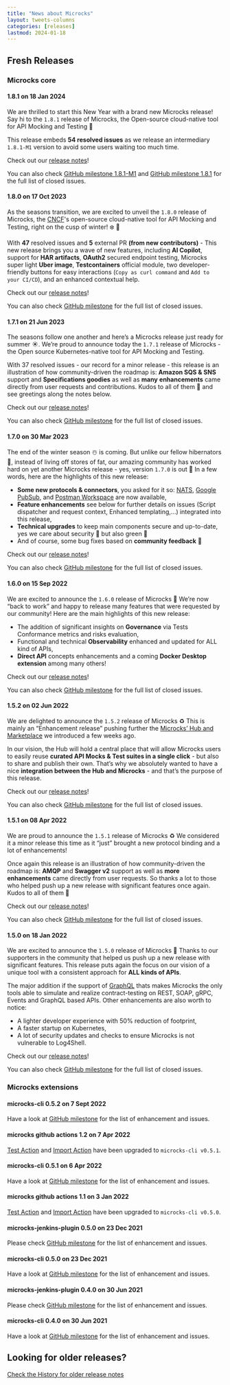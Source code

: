 ```yaml
---
title: "News about Microcks"
layout: tweets-columns
categories: [releases]
lastmod: 2024-01-18
---
```


## Fresh Releases

### Microcks core

#### 1.8.1 on 18 Jan 2024

We are thrilled to start this New Year with a brand new Microcks release! Say hi to the `1.8.1` release of Microcks, the Open-source cloud-native tool for API Mocking and Testing 👏

This release embeds **54 resolved issues** as we release an intermediary `1.8.1-M1` version to avoid some users waiting too much time.

Check out our [release notes](https://microcks.io/blog/microcks-1.8.1-release/)!

You can also check [GitHub milestone 1.8.1-M1](https://github.com/microcks/microcks/milestone/34?closed=1) and [GitHub milestone 1.8.1](https://github.com/microcks/microcks/milestone/32?closed=1) for the full list of closed issues.

#### 1.8.0 on 17 Oct 2023

As the seasons transition, we are excited to unveil the `1.8.0` release of Microcks, the [CNCF](https://landscape.cncf.io/?selected=microcks)'s open-source cloud-native tool for API Mocking and Testing, right on the cusp of winter! ❄️ 🚀

With **47** resolved issues and **5** external PR **(from new contributors)** - This new release brings you a wave of new features, including **AI Copilot**, support for **HAR artifacts**, **OAuth2** secured endpoint testing, Microcks super light **Uber image**, **Testcontainers** official module, two developer-friendly buttons for easy interactions (`Copy as curl command` and `Add to your CI/CD`), and an enhanced contextual help.

Check out our [release notes](https://microcks.io/blog/microcks-1.8.0-release/)!

You can also check [GitHub milestone](https://github.com/microcks/microcks/milestone/30?closed=1) for the full list of closed issues.

#### 1.7.1 on 21 Jun 2023

The seasons follow one another and here’s a Microcks release just ready for summer ☀️. We’re proud to announce today the `1.7.1` release of Microcks - the Open source Kubernetes-native tool for API Mocking and Testing.

With 37 resolved issues - our record for a minor release - this release is an illustration of how community-driven the roadmap is: **Amazon SQS & SNS** support and **Specifications goodies** as well as **many** **enhancements** came directly from user requests and contributions. Kudos to all of them 👏 and see greetings along the notes below.

Check out our [release notes](https://microcks.io/blog/microcks-1.7.1-release/)!

You can also check [GitHub milestone](https://github.com/microcks/microcks/milestone/29?closed=1) for the full list of closed issues.

#### 1.7.0 on 30 Mar 2023

The end of the winter season ☃️ is coming. But unlike our fellow hibernators 🐻, instead of living off stores of fat, our amazing community has worked hard on yet another Microcks release - yes, version `1.7.0` is out 👏 In a few words, here are the highlights of this new release:

* **Some new protocols & connectors**, you asked for it so: [NATS](https://nats.io/), [Google PubSub](https://cloud.google.com/pubsub/docs/overview?hl=en), and [Postman Workspace](https://www.postman.com/product/workspaces/) are now available, 
* **Feature enhancements** see below for further details on issues (Script dispatcher and request context, Enhanced templating,...) integrated into this release,
* **Technical upgrades** to keep main components secure and up-to-date, yes we care about security 🔐 but also green 🍃
* And of course, some bug fixes based on **community feedback** 🙌

Check out our [release notes](https://microcks.io/blog/microcks-1.7.0-release/)!

You can also check [GitHub milestone](https://github.com/microcks/microcks/milestone/24?closed=1) for the full list of closed issues.

#### 1.6.0 on 15 Sep 2022

We are excited to announce the `1.6.0` release of Microcks 🚀  We’re now “back to work” and happy to release many features that were requested by our community! Here are the main highlights of this new release:

* The addition of significant insights on **Governance** via Tests Conformance metrics and risks evaluation,
* Functional and technical **Observability** enhanced and updated for ALL kind of APIs,
* **Direct API** concepts enhancements and a coming **Docker Desktop extension** among many others!

Check out our [release notes](https://microcks.io/blog/microcks-1.6.0-release/)!

You can also check [GitHub milestone](https://github.com/microcks/microcks/milestone/21?closed=1) for the full list of closed issues.

#### 1.5.2 on 02 Jun 2022

We are delighted to announce the `1.5.2` release of Microcks ♻️ This is mainly an “Enhancement release” pushing further the [Microcks’ Hub and Marketplace](https://microcks.io/blog/microcks-hub-announcement/) we introduced a few weeks ago.

In our vision, the Hub will hold a central place that will allow Microcks users to easily reuse **curated API Mocks & Test suites in a single click** - but also to share and publish their own. That’s why we absolutely wanted to have a nice **integration between the Hub and Microcks** - and that’s the purpose of this release.

Check out our [release notes](https://microcks.io/blog/microcks-1.5.2-release/)!

You can also check [GitHub milestone](https://github.com/microcks/microcks/milestone/23?closed=1) for the full list of closed issues.

#### 1.5.1 on 08 Apr 2022

We are proud to announce the `1.5.1` release of Microcks ♻️ We considered it a minor release this time as it “just” brought a new protocol binding and a lot of enhancements!

Once again this release is an illustration of how community-driven the roadmap is: **AMQP** and **Swagger v2** support as well as **more** **enhancements** came directly from user requests. So thanks a lot to those who helped push up a new release with significant features once again. Kudos to all of them 👏

Check out our [release notes](https://microcks.io/blog/microcks-1.5.1-release/)!

You can also check [GitHub milestone](https://github.com/microcks/microcks/milestone/20?closed=1) for the full list of closed issues.

#### 1.5.0 on 18 Jan 2022

We are excited to announce the `1.5.0` release of Microcks 🚀 Thanks to our supporters in the community that helped us push up a new release with significant features. This release puts again the focus on our vision of a unique tool with a consistent approach for **ALL kinds of APIs**.

The major addition if the support of [GraphQL](https://graphql.io/) thats makes Microcks the only tools able to simulate and realize contract-testing on REST, SOAP, gRPC, Events and GraphQL based APIs. Other enhancements are also worth to notice:

* A lighter developer experience with 50% reduction of footprint,
* A faster startup on Kubernetes,
* A lot of security updates and checks to ensure Microcks is not vulnerable to Log4Shell.

Check out our [release notes](https://microcks.io/blog/microcks-1.5.0-release/)!

You can also check [GitHub milestone](https://github.com/microcks/microcks/milestone/17?closed=1) for the full list of closed issues.

### Microcks extensions

#### microcks-cli 0.5.2 on 7 Sept 2022

Have a look at [GitHub milestone](https://github.com/microcks/microcks-cli/milestone/6?closed=1) for the list of enhancement and issues.

#### microcks github actions 1.2 on 7 Apr 2022

[Test Action](https://github.com/microcks/test-github-action) and [Import Action](https://github.com/microcks/import-github-action) have been upgraded to `microcks-cli v0.5.1`.

#### microcks-cli 0.5.1 on 6 Apr 2022

Have a look at [GitHub milestone](https://github.com/microcks/microcks-cli/milestone/5?closed=1) for the list of enhancement and issues.

#### microcks github actions 1.1 on 3 Jan 2022

[Test Action](https://github.com/microcks/test-github-action) and [Import Action](https://github.com/microcks/import-github-action) have been upgraded to `microcks-cli v0.5.0`.

#### microcks-jenkins-plugin 0.5.0 on 23 Dec 2021

Please check [GitHub milestone](https://github.com/microcks/microcks-jenkins-plugin/milestone/3?closed=1) for the list of enhancement and issues.

#### microcks-cli 0.5.0 on 23 Dec 2021

Have a look at [GitHub milestone](https://github.com/microcks/microcks-cli/milestone/4?closed=1) for the list of enhancement and issues.

#### microcks-jenkins-plugin 0.4.0 on 30 Jun 2021

Please check [GitHub milestone](https://github.com/microcks/microcks-jenkins-plugin/milestone/2?closed=1) for the list of enhancement and issues.

#### microcks-cli 0.4.0 on 30 Jun 2021

Have a look at [GitHub milestone](https://github.com/microcks/microcks-cli/milestone/3?closed=1) for the list of enhancement and issues.


## Looking for older releases?

[Check the History for older release notes](./history)